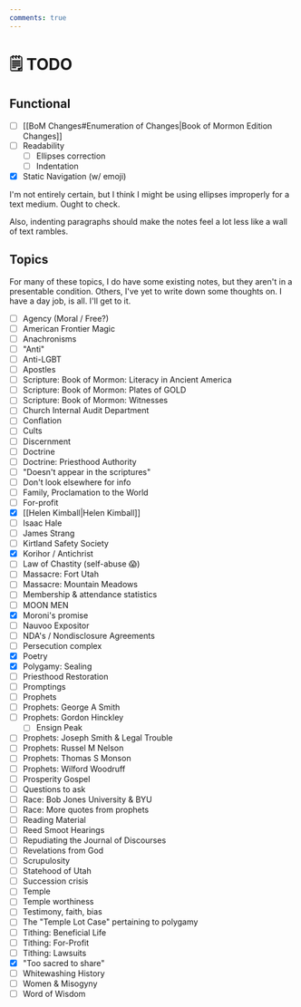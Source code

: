 ```yaml
---
comments: true
---
```

# 🗒️ TODO
## Functional

- [ ] [[BoM Changes#Enumeration of Changes|Book of Mormon Edition Changes]]
- [ ] Readability
	- [ ] Ellipses correction
	- [ ] Indentation
- [x] Static Navigation (w/ emoji)

I'm not entirely certain, but I think I might be using ellipses improperly for a text medium. Ought to check.

Also, indenting paragraphs should make the notes feel a lot less like a wall of text rambles.

## Topics
For many of these topics, I do have some existing notes, but they aren't in a presentable condition. Others, I've yet to write down some thoughts on. I have a day job, is all. I'll get to it.


- [ ] Agency (Moral / Free?)
- [ ] American Frontier Magic
- [ ] Anachronisms
- [ ] "Anti"
- [ ] Anti-LGBT
- [ ] Apostles
- [ ] Scripture: Book of Mormon: Literacy in Ancient America
- [ ] Scripture: Book of Mormon: Plates of GOLD
- [ ] Scripture: Book of Mormon: Witnesses
- [ ] Church Internal Audit Department
- [ ] Conflation
- [ ] Cults
- [ ] Discernment
- [ ] Doctrine
- [ ] Doctrine: Priesthood Authority
- [ ] "Doesn't appear in the scriptures"
- [ ] Don't look elsewhere for info
- [ ] Family, Proclamation to the World
- [ ] For-profit
- [x] [[Helen Kimball|Helen Kimball]]
- [ ] Isaac Hale
- [ ] James Strang
- [ ] Kirtland Safety Society
- [x] Korihor / Antichrist
- [ ] Law of Chastity (self-abuse 😱)
- [ ] Massacre: Fort Utah
- [ ] Massacre: Mountain Meadows
- [ ] Membership & attendance statistics
- [ ] MOON MEN
- [x] Moroni's promise
- [ ] Nauvoo Expositor
- [ ] NDA's / Nondisclosure Agreements
- [ ] Persecution complex
- [x] Poetry
- [x] Polygamy: Sealing
- [ ] Priesthood Restoration
- [ ] Promptings
- [ ] Prophets
- [ ] Prophets: George A Smith
- [ ] Prophets: Gordon Hinckley
	- [ ] Ensign Peak
- [ ] Prophets: Joseph Smith & Legal Trouble
- [ ] Prophets: Russel M Nelson
- [ ] Prophets: Thomas S Monson
- [ ] Prophets: Wilford Woodruff
- [ ] Prosperity Gospel
- [ ] Questions to ask
- [ ] Race: Bob Jones University & BYU
- [ ] Race: More quotes from prophets
- [ ] Reading Material
- [ ] Reed Smoot Hearings
- [ ] Repudiating the Journal of Discourses
- [ ] Revelations from God
- [ ] Scrupulosity
- [ ] Statehood of Utah
- [ ] Succession crisis
- [ ] Temple
- [ ] Temple worthiness
- [ ] Testimony, faith, bias
- [ ] The "Temple Lot Case" pertaining to polygamy
- [ ] Tithing: Beneficial Life
- [ ] Tithing: For-Profit
- [ ] Tithing: Lawsuits
- [x] "Too sacred to share"
- [ ] Whitewashing History
- [ ] Women & Misogyny
- [ ] Word of Wisdom
